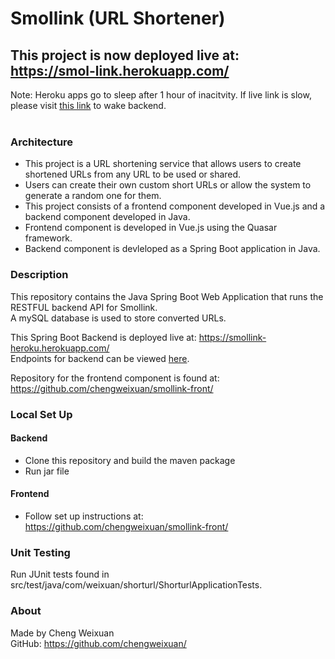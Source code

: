 # Smollink (URL Shortener)


## This project is now deployed live at:  https://smol-link.herokuapp.com/
Note: Heroku apps go to sleep after 1 hour of inacitvity. If live link is slow, please visit [this link](https://smollink-heroku.herokuapp.com/ ) to wake backend.  
&nbsp;  
  
### Architecture  

* This project is a URL shortening service that allows users to create shortened URLs from any URL to be used or shared.   
* Users can create their own custom short URLs or allow the system to generate a random one for them.    
* This project consists of a frontend component developed in Vue.js and a backend component developed in Java. 
* Frontend component is developed in Vue.js using the Quasar framework.
* Backend component is devleloped as a Spring Boot application in Java. 


### Description  

This repository contains the Java Spring Boot Web Application that runs the RESTFUL backend API for Smollink.  
A mySQL database is used to store converted URLs.  

This Spring Boot Backend is deployed live at:  https://smollink-heroku.herokuapp.com/  
Endpoints for backend can be viewed [here](https://smollink-heroku.herokuapp.com/swagger-ui.html#/short-controller).

Repository for the frontend component is found at: https://github.com/chengweixuan/smollink-front/


### Local Set Up

#### Backend
* Clone this repository and build the maven package  
* Run jar file
#### Frontend
* Follow set up instructions at: https://github.com/chengweixuan/smollink-front/

### Unit Testing

Run JUnit tests found in src/test/java/com/weixuan/shorturl/ShorturlApplicationTests.  

### About

Made by Cheng Weixuan  
GitHub: https://github.com/chengweixuan/


